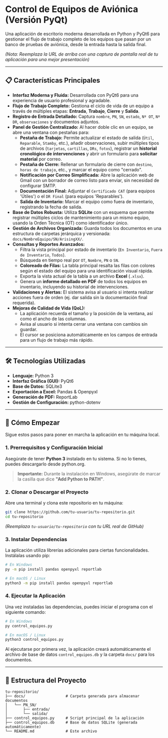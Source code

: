 # Control de Equipos de Aviónica (Versión PyQt)

Una aplicación de escritorio moderna desarrollada en Python y PyQt6 para gestionar el flujo de trabajo completo de los equipos que pasan por un banco de pruebas de aviónica, desde la entrada hasta la salida final.

 
*(Nota: Reemplaza la URL de arriba con una captura de pantalla real de tu aplicación para una mejor presentación)*

---

## 📋 Características Principales
*   **Interfaz Moderna y Fluida:** Desarrollada con PyQt6 para una experiencia de usuario profesional y agradable.
*   **Flujo de Trabajo Completo:** Gestiona el ciclo de vida de un equipo a través de múltiples etapas: **Entrada**, **Trabajo**, **Cierre** y **Salida**.
*   **Registro de Entrada Detallado:** Captura `nombre`, `PN`, `SN`, `estado`, `Nº OT`, `Nº DR`, `observaciones` y documentos adjuntos.
*   **Panel de Gestión Centralizado:** Al hacer doble clic en un equipo, se abre una ventana con pestañas para:
    *   **Pestaña de Trabajo:** Permite actualizar el estado de salida (`Útil`, `Reparable`, `Stamby`, etc.), añadir observaciones, subir múltiples tipos de archivos (`tarjetas`, `cartillas`, `DRs`, `fotos`), registrar un **historial cronológico de intervenciones** y abrir un formulario para **solicitar material** por correo.
    *   **Pestaña de Cierre:** Rellenar un formulario de cierre con `destino`, `horas de trabajo`, etc., y marcar el equipo como "cerrado".
    *   **Notificación por Correo Simplificada:** Abre la aplicación web de Gmail con un borrador de correo listo para enviar, sin necesidad de configurar SMTP.
    *   **Documentación Final:** Adjuntar el `Certificado CAT` (para equipos 'Útiles') o el `DR Final` (para equipos 'Reparables').
    *   **Salida de Inventario:** Marcar el equipo como fuera de inventario, registrando la fecha de salida.
*   **Base de Datos Robusta:** Utiliza **SQLite** con un esquema que permite registrar múltiples ciclos de mantenimiento para un mismo equipo, usando la Orden Técnica (OT) como identificador único.
*   **Gestión de Archivos Organizada:** Guarda todos los documentos en una estructura de carpetas jerárquica y versionada: `docs/NombreEquipo/SN/ArisingXX/`.
*   **Consultas y Reportes Avanzados:**
    *   Filtra la vista principal por estado de inventario (`En Inventario`, `Fuera de Inventario`, `Todos`).
    *   Búsqueda en tiempo real por `OT`, `Nombre`, `PN` o `SN`.
    *   **Coloreado de Filas:** La tabla principal resalta las filas con colores según el estado del equipo para una identificación visual rápida.
    *   Exporta la vista actual de la tabla a un archivo **Excel** (`.xlsx`).
    *   Genera un **informe detallado en PDF** de todos los equipos en inventario, incluyendo su historial de intervenciones.
*   **Validaciones y Alertas:** El sistema avisa al usuario si intenta realizar acciones fuera de orden (ej. dar salida sin la documentación final requerida).
*   **Mejoras de Calidad de Vida (QoL):**
    *   La aplicación recuerda el tamaño y la posición de la ventana, así como el ancho de las columnas.
    *   Avisa al usuario si intenta cerrar una ventana con cambios sin guardar.
    *   El cursor se posiciona automáticamente en los campos de entrada para un flujo de trabajo más rápido.

---

## 🛠️ Tecnologías Utilizadas

*   **Lenguaje:** Python 3
*   **Interfaz Gráfica (GUI):** PyQt6
*   **Base de Datos:** SQLite3
*   **Exportación a Excel:** Pandas & Openpyxl
*   **Generación de PDF:** ReportLab
*   **Gestión de Configuración:** python-dotenv

---

## 🚀 Cómo Empezar

Sigue estos pasos para poner en marcha la aplicación en tu máquina local.

### 1. Prerrequisitos y Configuración Inicial

Asegúrate de tener **Python 3** instalado en tu sistema. Si no lo tienes, puedes descargarlo desde python.org.

> **Importante:** Durante la instalación en Windows, asegúrate de marcar la casilla que dice **"Add Python to PATH"**.

### 2. Clonar o Descargar el Proyecto

Abre una terminal y clona este repositorio en tu máquina:

```bash
git clone https://github.com/tu-usuario/tu-repositorio.git
cd tu-repositorio
```
*(Reemplaza `tu-usuario/tu-repositorio` con tu URL real de GitHub)*

### 3. Instalar Dependencias

La aplicación utiliza librerías adicionales para ciertas funcionalidades. Instálalas usando pip:

```bash
# En Windows
py -m pip install pandas openpyxl reportlab

# En macOS / Linux
python3 -m pip install pandas openpyxl reportlab
```

### 4. Ejecutar la Aplicación

Una vez instaladas las dependencias, puedes iniciar el programa con el siguiente comando:

```bash
# En Windows
py control_equipos.py

# En macOS / Linux
python3 control_equipos.py
```

Al ejecutarse por primera vez, la aplicación creará automáticamente el archivo de base de datos `control_equipos.db` y la carpeta `docs/` para los documentos.

---

## 📂 Estructura del Proyecto

```
tu-repositorio/
├── docs/                  # Carpeta generada para almacenar documentos
│   └── PN_SN/
│       ├── entrada/
│       └── salida/
├── control_equipos.py     # Script principal de la aplicación
├── control_equipos.db     # Base de datos SQLite (generada automáticamente)
└── README.md              # Este archivo
```